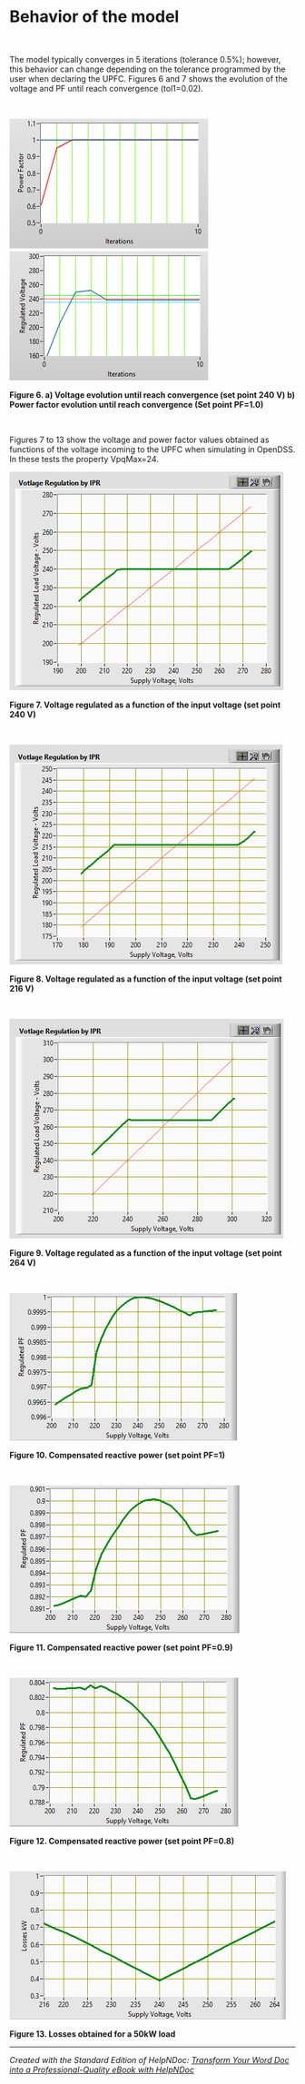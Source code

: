 # Behavior of the model

&nbsp;

The model typically converges in 5 iterations (tolerance 0.5%); however, this behavior can change depending on the tolerance programmed by the user when declaring the UPFC. Figures 6 and 7 shows the evolution of the voltage and PF until reach convergence (tol1=0.02).

&nbsp;

![Image](<lib/NewItem577.png>)![Image](<lib/NewItem576.png>)

**Figure 6. a) Voltage evolution until reach convergence (set point 240 V) b) Power factor evolution until reach convergence (Set point PF=1.0)**

&nbsp;

Figures 7 to 13 show the voltage and power factor values obtained as functions of the voltage incoming to the UPFC when simulating in OpenDSS. In these tests the property VpqMax=24.

![Image](<lib/NewItem575.png>)

**Figure 7. Voltage regulated as a function of the input voltage (set point 240 V)**

&nbsp;

![Image](<lib/NewItem574.png>)

**Figure 8. Voltage regulated as a function of the input voltage (set point 216 V)**

&nbsp;

![Image](<lib/NewItem573.png>)

**Figure 9. Voltage regulated as a function of the input voltage (set point 264 V)**

&nbsp;

![Image](<lib/NewItem572.png>)

**Figure 10. Compensated reactive power (set point PF=1)**

&nbsp;

![Image](<lib/NewItem571.png>)

**Figure 11. Compensated reactive power (set point PF=0.9)**

&nbsp;

![Image](<lib/NewItem570.png>)

**Figure 12. Compensated reactive power (set point PF=0.8)**

&nbsp;

![Image](<lib/NewItem569.png>)

**Figure 13. Losses obtained for a 50kW load**

***
_Created with the Standard Edition of HelpNDoc: [Transform Your Word Doc into a Professional-Quality eBook with HelpNDoc](<https://www.helpndoc.com/step-by-step-guides/how-to-convert-a-word-docx-file-to-an-epub-or-kindle-ebook/>)_
